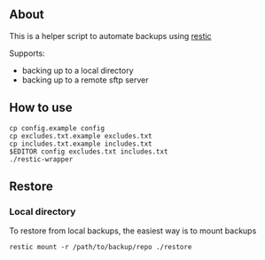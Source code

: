 ## About

This is a helper script to automate backups using [restic](https://restic.readthedocs.io/en/stable/index.html)

Supports:

- backing up to a local directory
- backing up to a remote sftp server

## How to use

```
cp config.example config
cp excludes.txt.example excludes.txt
cp includes.txt.example includes.txt
$EDITOR config excludes.txt includes.txt
./restic-wrapper
```

## Restore

### Local directory

To restore from local backups, the easiest way is to mount backups

```
restic mount -r /path/to/backup/repo ./restore
```

